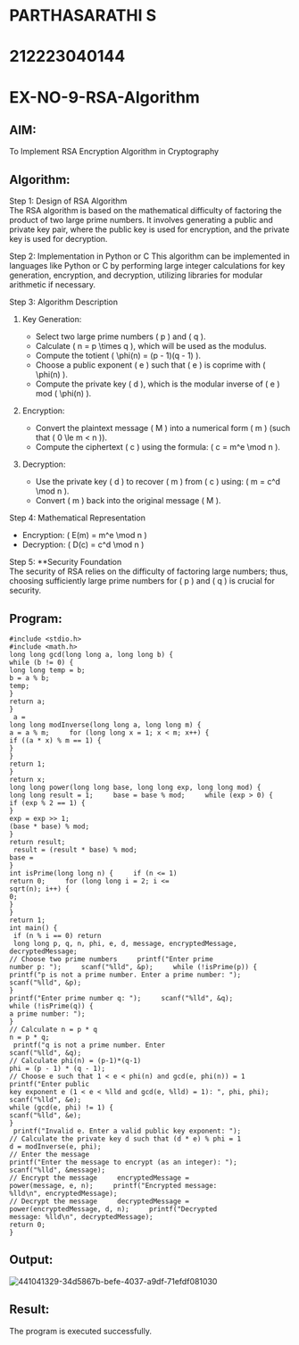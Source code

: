 # PARTHASARATHI S
# 212223040144
# EX-NO-9-RSA-Algorithm

## AIM:
To Implement RSA Encryption Algorithm in Cryptography

## Algorithm:


Step 1: Design of RSA Algorithm  
The RSA algorithm is based on the mathematical difficulty of factoring the product of two large prime numbers. It involves generating a public and private key pair, where the public key is used for encryption, and the private key is used for decryption.

Step 2: Implementation in Python or C 
This algorithm can be implemented in languages like Python or C by performing large integer calculations for key generation, encryption, and decryption, utilizing libraries for modular arithmetic if necessary.

Step 3: Algorithm Description  
1. Key Generation:
   - Select two large prime numbers \( p \) and \( q \).
   - Calculate \( n = p \times q \), which will be used as the modulus.
   - Compute the totient \( \phi(n) = (p - 1)(q - 1) \).
   - Choose a public exponent \( e \) such that \( e \) is coprime with \( \phi(n) \).
   - Compute the private key \( d \), which is the modular inverse of \( e \) mod \( \phi(n) \).

2. Encryption:
   - Convert the plaintext message \( M \) into a numerical form \( m \) (such that \( 0 \le m < n \)).
   - Compute the ciphertext \( c \) using the formula: \( c = m^e \mod n \).

3. Decryption:
   - Use the private key \( d \) to recover \( m \) from \( c \) using: \( m = c^d \mod n \).
   - Convert \( m \) back into the original message \( M \).

Step 4: Mathematical Representation  
- Encryption: \( E(m) = m^e \mod n \)
- Decryption: \( D(c) = c^d \mod n \)

Step 5: **Security Foundation  
The security of RSA relies on the difficulty of factoring large numbers; thus, choosing sufficiently large prime numbers for \( p \) and \( q \) is crucial for security.

## Program:
```
#include <stdio.h>  
#include <math.h>  
long long gcd(long long a, long long b) {  
while (b != 0) {         
long long temp = b;         
b = a % b;        
temp;  
}  
return a;  
}  
 a = 
long long modInverse(long long a, long long m) {     
a = a % m;     for (long long x = 1; x < m; x++) {         
if ((a * x) % m == 1) {             
}  
}  
return 1;  
}  
return x;  
long long power(long long base, long long exp, long long mod) {     
long long result = 1;     base = base % mod;     while (exp > 0) {         
if (exp % 2 == 1) {            
}  
exp = exp >> 1;         
(base * base) % mod;  
}  
return result;  
 result = (result * base) % mod;  
base = 
}  
int isPrime(long long n) {     if (n <= 1) 
return 0;     for (long long i = 2; i <= 
sqrt(n); i++) {        
0;  
}  
}  
return 1;  
int main() {    
 if (n % i == 0) return 
 long long p, q, n, phi, e, d, message, encryptedMessage, 
decryptedMessage;  
// Choose two prime numbers     printf("Enter prime 
number p: ");     scanf("%lld", &p);     while (!isPrime(p)) {         
printf("p is not a prime number. Enter a prime number: ");         
scanf("%lld", &p);  
}  
printf("Enter prime number q: ");     scanf("%lld", &q);     
while (!isPrime(q)) {        
a prime number: ");         
}  
// Calculate n = p * q     
n = p * q;  
 printf("q is not a prime number. Enter 
scanf("%lld", &q);  
// Calculate phi(n) = (p-1)*(q-1)     
phi = (p - 1) * (q - 1);  
// Choose e such that 1 < e < phi(n) and gcd(e, phi(n)) = 1     printf("Enter public 
key exponent e (1 < e < %lld and gcd(e, %lld) = 1): ", phi, phi);     scanf("%lld", &e);     
while (gcd(e, phi) != 1) {        
scanf("%lld", &e);  
}  
 printf("Invalid e. Enter a valid public key exponent: ");         
// Calculate the private key d such that (d * e) % phi = 1  
d = modInverse(e, phi);  
// Enter the message  
printf("Enter the message to encrypt (as an integer): ");     
scanf("%lld", &message);  
// Encrypt the message     encryptedMessage = 
power(message, e, n);     printf("Encrypted message: 
%lld\n", encryptedMessage);  
// Decrypt the message     decryptedMessage = 
power(encryptedMessage, d, n);     printf("Decrypted 
message: %lld\n", decryptedMessage);  
return 0;  
}  
```
## Output:

![441041329-34d5867b-befe-4037-a9df-71efdf081030](https://github.com/user-attachments/assets/b5153da8-89c6-4352-9244-b82256006c84)


## Result:
 The program is executed successfully.

